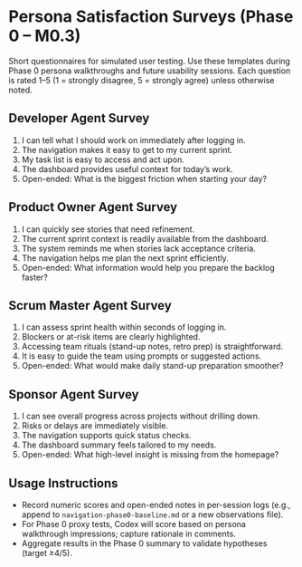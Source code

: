 # Persona Satisfaction Surveys (Phase 0 – M0.3)

Short questionnaires for simulated user testing. Use these templates during Phase 0 persona walkthroughs and future usability sessions. Each question is rated 1–5 (1 = strongly disagree, 5 = strongly agree) unless otherwise noted.

## Developer Agent Survey
1. I can tell what I should work on immediately after logging in.
2. The navigation makes it easy to get to my current sprint.
3. My task list is easy to access and act upon.
4. The dashboard provides useful context for today’s work.
5. Open-ended: What is the biggest friction when starting your day?

## Product Owner Agent Survey
1. I can quickly see stories that need refinement.
2. The current sprint context is readily available from the dashboard.
3. The system reminds me when stories lack acceptance criteria.
4. The navigation helps me plan the next sprint efficiently.
5. Open-ended: What information would help you prepare the backlog faster?

## Scrum Master Agent Survey
1. I can assess sprint health within seconds of logging in.
2. Blockers or at-risk items are clearly highlighted.
3. Accessing team rituals (stand-up notes, retro prep) is straightforward.
4. It is easy to guide the team using prompts or suggested actions.
5. Open-ended: What would make daily stand-up preparation smoother?

## Sponsor Agent Survey
1. I can see overall progress across projects without drilling down.
2. Risks or delays are immediately visible.
3. The navigation supports quick status checks.
4. The dashboard summary feels tailored to my needs.
5. Open-ended: What high-level insight is missing from the homepage?

## Usage Instructions
- Record numeric scores and open-ended notes in per-session logs (e.g., append to `navigation-phase0-baseline.md` or a new observations file).
- For Phase 0 proxy tests, Codex will score based on persona walkthrough impressions; capture rationale in comments.
- Aggregate results in the Phase 0 summary to validate hypotheses (target ≥4/5).
